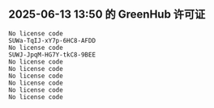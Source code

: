 ## 2025-06-13 13:50 的 GreenHub 许可证
```
No license code
SUWa-TqIJ-xY7p-6HC8-AFDD
No license code
SUWJ-JpqM-HG7Y-tkC8-9BEE
No license code
No license code
No license code
No license code
No license code
No license code
```
